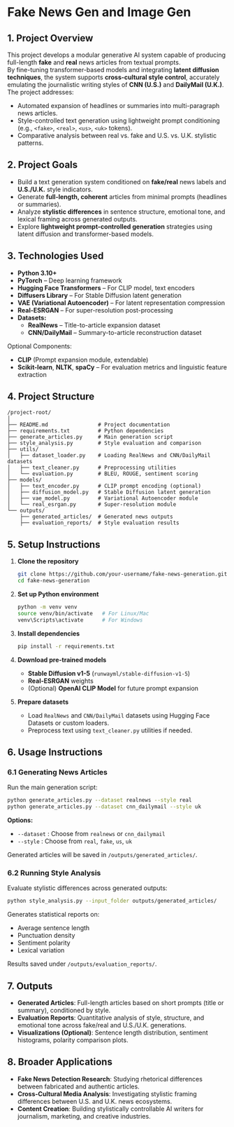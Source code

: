 # **Fake News Gen and Image Gen**


## 1. Project Overview

This project develops a modular generative AI system capable of producing full-length **fake** and **real** news articles from textual prompts.  
By fine-tuning transformer-based models and integrating **latent diffusion techniques**, the system supports **cross-cultural style control**, accurately emulating the journalistic writing styles of **CNN (U.S.)** and **DailyMail (U.K.)**. The project addresses:
- Automated expansion of headlines or summaries into multi-paragraph news articles.
- Style-controlled text generation using lightweight prompt conditioning (e.g., `<fake>`, `<real>`, `<us>`, `<uk>` tokens).
- Comparative analysis between real vs. fake and U.S. vs. U.K. stylistic patterns.



## 2. Project Goals

- Build a text generation system conditioned on **fake/real** news labels and **U.S./U.K.** style indicators.
- Generate **full-length, coherent** articles from minimal prompts (headlines or summaries).
- Analyze **stylistic differences** in sentence structure, emotional tone, and lexical framing across generated outputs.
- Explore **lightweight prompt-controlled generation** strategies using latent diffusion and transformer-based models.


## 3. Technologies Used

- **Python 3.10+**
- **PyTorch** – Deep learning framework
- **Hugging Face Transformers** – For CLIP model, text encoders
- **Diffusers Library** – For Stable Diffusion latent generation
- **VAE (Variational Autoencoder)** – For latent representation compression
- **Real-ESRGAN** – For super-resolution post-processing
- **Datasets:**
  - **RealNews** – Title-to-article expansion dataset
  - **CNN/DailyMail** – Summary-to-article reconstruction dataset

Optional Components:
- **CLIP** (Prompt expansion module, extendable)
- **Scikit-learn**, **NLTK**, **spaCy** – For evaluation metrics and linguistic feature extraction



## 4. Project Structure

```
/project-root/
│
├── README.md                # Project documentation
├── requirements.txt         # Python dependencies
├── generate_articles.py     # Main generation script
├── style_analysis.py        # Style evaluation and comparison
├── utils/
│   ├── dataset_loader.py    # Loading RealNews and CNN/DailyMail datasets
│   ├── text_cleaner.py      # Preprocessing utilities
│   └── evaluation.py        # BLEU, ROUGE, sentiment scoring
├── models/
│   ├── text_encoder.py      # CLIP prompt encoding (optional)
│   ├── diffusion_model.py   # Stable Diffusion latent generation
│   ├── vae_model.py         # Variational Autoencoder module
│   └── real_esrgan.py       # Super-resolution module
└── outputs/
    ├── generated_articles/  # Generated news outputs
    ├── evaluation_reports/  # Style evaluation results
```



## 5. Setup Instructions

1. **Clone the repository**
   ```bash
   git clone https://github.com/your-username/fake-news-generation.git
   cd fake-news-generation
   ```

2. **Set up Python environment**
   ```bash
   python -m venv venv
   source venv/bin/activate   # For Linux/Mac
   venv\Scripts\activate      # For Windows
   ```

3. **Install dependencies**
   ```bash
   pip install -r requirements.txt
   ```

4. **Download pre-trained models**
   - **Stable Diffusion v1-5** (`runwayml/stable-diffusion-v1-5`)
   - **Real-ESRGAN** weights
   - (Optional) **OpenAI CLIP Model** for future prompt expansion

5. **Prepare datasets**
   - Load `RealNews` and `CNN/DailyMail` datasets using Hugging Face Datasets or custom loaders.
   - Preprocess text using `text_cleaner.py` utilities if needed.



## 6. Usage Instructions

### **6.1 Generating News Articles**

Run the main generation script:

```bash
python generate_articles.py --dataset realnews --style real
python generate_articles.py --dataset cnn_dailymail --style uk
```

**Options:**
- `--dataset` : Choose from `realnews` or `cnn_dailymail`
- `--style` : Choose from `real`, `fake`, `us`, `uk`

Generated articles will be saved in `/outputs/generated_articles/`.



### **6.2 Running Style Analysis**

Evaluate stylistic differences across generated outputs:

```bash
python style_analysis.py --input_folder outputs/generated_articles/
```

Generates statistical reports on:
- Average sentence length
- Punctuation density
- Sentiment polarity
- Lexical variation

Results saved under `/outputs/evaluation_reports/`.



## 7. Outputs
- **Generated Articles**: Full-length articles based on short prompts (title or summary), conditioned by style.
- **Evaluation Reports**: Quantitative analysis of style, structure, and emotional tone across fake/real and U.S./U.K. generations.
- **Visualizations (Optional)**: Sentence length distribution, sentiment histograms, polarity comparison plots.


## 8. Broader Applications
- **Fake News Detection Research**: Studying rhetorical differences between fabricated and authentic articles.
- **Cross-Cultural Media Analysis**: Investigating stylistic framing differences between U.S. and U.K. news ecosystems.
- **Content Creation**: Building stylistically controllable AI writers for journalism, marketing, and creative industries.
